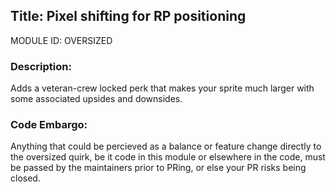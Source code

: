 ## Title: Pixel shifting for RP positioning

MODULE ID: OVERSIZED

### Description:

Adds a veteran-crew locked perk that makes your sprite much larger with some associated upsides and downsides.

### Code Embargo:

Anything that could be percieved as a balance or feature change directly to the oversized quirk, be it code in this module or elsewhere in the code, must be passed by the maintainers prior to PRing, or else your PR risks being closed.
